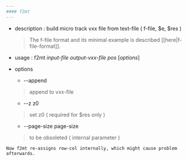 ```yaml
---
#### f2mt
---
```


+ description : build micro track vxx file from text-file ( f-file, $e, $res )  
  > The f-file format and its minimal example is described [[here|f-file-format]].
 
+ usage : f2mt *input-file* *output-vxx-file* *pos* [*options*]
+ options
  - --append
  > append to vxx-file
  
  - --z z0
  > set z0 ( required for $res only )  
  
  - --page-size page-size
  > to be obsoleted ( internal parameter )  

```
Now f2mt re-assigns row-col internally, which might cause problem afterwards.  
```
